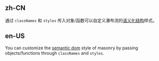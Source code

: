 ## zh-CN

通过 `classNames` 和 `styles` 传入对象/函数可以自定义瀑布流的[语义化结构](#semantic-dom)样式。

## en-US

You can customize the [semantic dom](#semantic-dom) style of masonry by passing objects/functions through `classNames` and `styles`.

